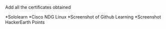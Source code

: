 Add all the certificates obtained

*Sololearn
*Cisco NDG Linux
*Screenshot of Github Learning
*Screenshot HackerEarth Points